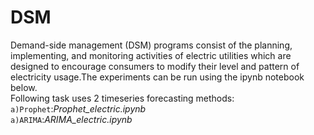 # DSM
Demand-side management (DSM) programs consist of the planning, implementing, and monitoring activities of electric utilities which are designed to encourage consumers to modify their level and pattern of electricity usage.The experiments can be run using the ipynb notebook below.
<br>
Following task uses 2 timeseries forecasting methods:<br>
`a)Prophet`:*Prophet_electric.ipynb*<br>
`a)ARIMA`:*ARIMA_electric.ipynb*
